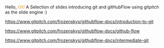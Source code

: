 Hello, <span style="color:#e49436">Git!</span>
A Selection of slides introducing git and gitHubFlow using gitpitch as the slide engine :)

https://www.gitpitch.com/frozenskys/githubflow-docs/introduction-to-git

https://www.gitpitch.com/frozenskys/githubflow-docs/github-flow

https://www.gitpitch.com/frozenskys/githubflow-docs/intermediate-git

